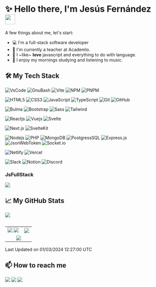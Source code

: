 # ✨ Hello there, I'm Jesús Fernández <img src="https://media.giphy.com/media/hvRJCLFzcasrR4ia7z/giphy.gif" width="32px">

A few things about me, let's start:

- 💻 I'm a full-stack software developer
- 🔭 I'm currently a teacher at Academlo.
- 🥰 I ~like~ **love** javascript and everything to do with language.
- 🌱 I enjoy my mornings studying and listening to music.

## 🛠️ My Tech Stack
![VsCode](https://img.shields.io/badge/-VsCode-black?style=flat-square&logo=visual-studio-code&logoColor=blue)
![GnuBash](https://img.shields.io/badge/-Bash-black?style=flat-square&logo=gnubash&logoColor=white)
![Vite](https://img.shields.io/badge/-Vite-black?style=flat-square&logo=vite)
![NPM](https://img.shields.io/badge/-npm-black?style=flat-square&logo=npm)
![PNPM](https://img.shields.io/badge/-pnpm-black?style=flat-square&logo=pnpm)

![HTML5](https://img.shields.io/badge/-HTML5-black?style=flat-square&logo=html5)
![CSS3](https://img.shields.io/badge/-CSS3-black?style=flat-square&logo=css3&logoColor=skyblue)
![JavaScript](https://img.shields.io/badge/-JavaScript-black?style=flat-square&logo=javascript)
![TypeScript](https://img.shields.io/badge/-TypeScript-black?style=flat-square&logo=typescript)
![Git](https://img.shields.io/badge/-Git-black?style=flat-square&logo=git)
![GitHub](https://img.shields.io/badge/-GitHub-black?style=flat-square&logo=github)

![Bulma](https://img.shields.io/badge/-Bulma-black?style=flat-square&logo=bulma)
![Bootstrap](https://img.shields.io/badge/-Bootstrap-black?style=flat-square&logo=bootstrap)
![Sass](https://img.shields.io/badge/-Sass-black?style=flat-square&logo=sass)
![Tailwind](https://img.shields.io/badge/-Tailwind-black?style=flat-square&logo=tailwindcss)

![Reactjs](https://img.shields.io/badge/-React-black?style=flat-square&logo=react)
![Vuejs](https://img.shields.io/badge/-Vue-black?style=flat-square&logo=vue.js)
![Svelte](https://img.shields.io/badge/-Svelte-black?style=flat-square&logo=svelte)

![Next.js](https://img.shields.io/badge/-Next.js-black?style=flat-square&logo=next.js)
![SvelteKit](https://img.shields.io/badge/-SvelteKit-black?style=flat-square&logo=svelte)

![Nodejs](https://img.shields.io/badge/-Nodejs-black?style=flat-square&logo=Node.js)
![PHP](https://img.shields.io/badge/-PHP-black?style=flat-square&logo=PHP)
![MongoDB](https://img.shields.io/badge/-MongoDB-black?style=flat-square&logo=mongodb)
![PostgressSQL](https://img.shields.io/badge/-PostgreSQL-black?style=flat-square&logo=postgresql)
![Express.js](https://img.shields.io/badge/-Express-black?style=flat-square&logo=express)
![JsonWebToken](https://img.shields.io/badge/-JsonWebToken-black?style=flat-square&logo=jsonwebtokens)
![Socket.io](https://img.shields.io/badge/-Socket-black?style=flat-square&logo=socket.io)

![Netlify](https://img.shields.io/badge/-Netlify-black?style=flat-square&logo=netlify)
![Vercel](https://img.shields.io/badge/-Vercel-black?style=flat-square&logo=vercel)

![Slack](https://img.shields.io/badge/-Slack-black?style=flat-square&logo=slack)
![Notion](https://img.shields.io/badge/-Notion-black?style=flat-square&logo=notion)
![Discord](https://img.shields.io/badge/-Discord-black?style=flat-square&logo=discord)

### JsFullStack

<img src="https://skillicons.dev/icons?i=js,ts,react,nodejs&perline=12" />


## 📈 My GitHub Stats
![](https://komarev.com/ghpvc/?username=jsfdz&style=flat-square&color=222222&label=@jsfdz+Profile+Views)

<table align="left">
  <tr>
    <td width="60%" align="center">
      <picture>
        <source srcset="https://github-readme-stats.vercel.app/api?username=jsfdz&show_icons=true&theme=radical" media="(prefers-color-scheme: dark)" />
        <source srcset="https://github-readme-stats.vercel.app/api?username=jsfdz&show_icons=true&theme=default" media="(prefers-color-scheme: light), (prefers-color-scheme: no-preference)" />
        <img src="https://github-readme-stats.vercel.app/api?username=jsfdz&show_icons=true" />
      </picture>
      <picture>
        <source srcset="https://github-readme-streak-stats.herokuapp.com/?user=jsfdz&theme=radical" media="(prefers-color-scheme: dark)" />
        <source srcset="https://github-readme-streak-stats.herokuapp.com/?user=jsfdz&theme=default" media="(prefers-color-scheme: light), (prefers-color-scheme: no-preference)" />
        <img src="https://github-readme-streak-stats.herokuapp.com/?user=jsfdz" />
      </picture>
    </td>
    <td width="40%" align="center">
      <picture>
        <source srcset="https://github-readme-stats.vercel.app/api/top-langs/?username=jsfdz&layout=compact&langs_count=8&theme=radical" media="(prefers-color-scheme: dark)" />
        <source srcset="https://github-readme-stats.vercel.app/api/top-langs/?username=jsfdz&layout=compact&langs_count=8&theme=default" media="(prefers-color-scheme: light), (prefers-color-scheme: no-preference)" />
        <img src="https://github-readme-stats.vercel.app/api/top-langs/?username=jsfdz&layout=compact&langs_count=8" />
      </picture>
    </td>
  </tr>
  <tr>
    <td width="100%" colspan="2" align="center">
      <picture>
        <source srcset="https://github-profile-trophy.vercel.app/?username=jsfdz&theme=radical&row=1&column=7&margin-h=15&margin-w=5" media="(prefers-color-scheme: dark)" />
        <source srcset="https://github-profile-trophy.vercel.app/?username=jsfdz&theme=default" media="(prefers-color-scheme: light), (prefers-color-scheme: no-preference)" />
        <img src="https://github-profile-trophy.vercel.app/?username=jsfdz" />
      </picture>
    </td>
  </tr>
</table>

 Last Updated on 01/03/2024 12:27:00 UTC

## 📫 How to reach me
<p>
  <a href="mailto:jsfdzdev@gmail.com"><img src="https://img.shields.io/badge/-Gmail-black?style=flat-square&logo=Gmail"/></a>
  <a href="https://www.linkedin.com/in/jsfdz/"><img src="https://img.shields.io/badge/-LinkedIn-black?style=flat-square&logo=Linkedin&logoColor=blue"/></a>
  <a href="https://www.youtube.com/@jsfdz/"><img src="https://img.shields.io/badge/-YouTube-black?style=flat-square&logo=YouTube&logoColor=red"/></a>
</p>

